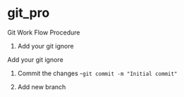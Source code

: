 # git_pro

Git Work Flow Procedure 

1. Add your git ignore

Add your git ignore

1. Commit the changes
	-``` git commit -m "Initial commit" ```

1. Add new branch
